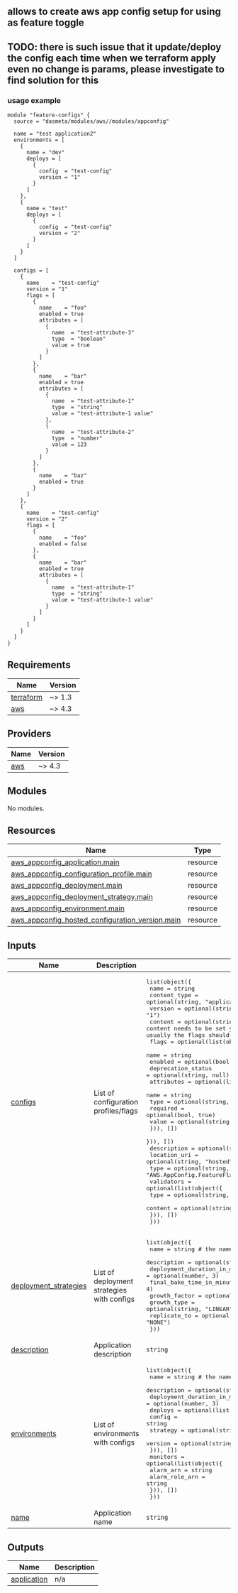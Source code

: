 ## allows to create aws app config setup for using as feature toggle

## TODO: there is such issue that it update/deploy the config each time when we terraform apply even no change is params, please investigate to find solution for this

### usage example
```hcl
module "feature-configs" {
  source = "dasmeta/modules/aws//modules/appconfig"

  name = "test application2"
  environments = [
    {
      name = "dev"
      deploys = [
        {
          config  = "test-config"
          version = "1"
        }
      ]
    },
    {
      name = "test"
      deploys = [
        {
          config  = "test-config"
          version = "2"
        }
      ]
    }
  ]

  configs = [
    {
      name    = "test-config"
      version = "1"
      flags = [
        {
          name    = "foo"
          enabled = true
          attributes = [
            {
              name  = "test-attribute-3"
              type  = "boolean"
              value = true
            }
          ]
        },
        {
          name    = "bar"
          enabled = true
          attributes = [
            {
              name  = "test-attribute-1"
              type  = "string"
              value = "test-attribute-1 value"
            },
            {
              name  = "test-attribute-2"
              type  = "number"
              value = 123
            }
          ]
        },
        {
          name    = "baz"
          enabled = true
        }
      ]
    },
    {
      name    = "test-config"
      version = "2"
      flags = [
        {
          name    = "foo"
          enabled = false
        },
        {
          name    = "bar"
          enabled = true
          attributes = [
            {
              name  = "test-attribute-1"
              type  = "string"
              value = "test-attribute-1 value"
            }
          ]
        }
      ]
    }
  ]
}

```
<!-- BEGINNING OF PRE-COMMIT-TERRAFORM DOCS HOOK -->
## Requirements

| Name | Version |
|------|---------|
| <a name="requirement_terraform"></a> [terraform](#requirement\_terraform) | ~> 1.3 |
| <a name="requirement_aws"></a> [aws](#requirement\_aws) | ~> 4.3 |

## Providers

| Name | Version |
|------|---------|
| <a name="provider_aws"></a> [aws](#provider\_aws) | ~> 4.3 |

## Modules

No modules.

## Resources

| Name | Type |
|------|------|
| [aws_appconfig_application.main](https://registry.terraform.io/providers/hashicorp/aws/latest/docs/resources/appconfig_application) | resource |
| [aws_appconfig_configuration_profile.main](https://registry.terraform.io/providers/hashicorp/aws/latest/docs/resources/appconfig_configuration_profile) | resource |
| [aws_appconfig_deployment.main](https://registry.terraform.io/providers/hashicorp/aws/latest/docs/resources/appconfig_deployment) | resource |
| [aws_appconfig_deployment_strategy.main](https://registry.terraform.io/providers/hashicorp/aws/latest/docs/resources/appconfig_deployment_strategy) | resource |
| [aws_appconfig_environment.main](https://registry.terraform.io/providers/hashicorp/aws/latest/docs/resources/appconfig_environment) | resource |
| [aws_appconfig_hosted_configuration_version.main](https://registry.terraform.io/providers/hashicorp/aws/latest/docs/resources/appconfig_hosted_configuration_version) | resource |

## Inputs

| Name | Description | Type | Default | Required |
|------|-------------|------|---------|:--------:|
| <a name="input_configs"></a> [configs](#input\_configs) | List of configuration profiles/flags | <pre>list(object({<br>    name         = string<br>    content_type = optional(string, "application/json")<br>    version      = optional(string, "1")<br>    content      = optional(string, null) # in case some specific content needs to be set you can use this field instead of flags, but usually the flags should be used<br>    flags = optional(list(object({<br>      name               = string<br>      enabled            = optional(bool, false)<br>      deprecation_status = optional(string, null)<br>      attributes = optional(list(object({<br>        name     = string<br>        type     = optional(string, "string")<br>        required = optional(bool, true)<br>        value    = optional(string, "")<br>      })), [])<br>    })), [])<br>    description  = optional(string, "")<br>    location_uri = optional(string, "hosted")<br>    type         = optional(string, "AWS.AppConfig.FeatureFlags")<br>    validators = optional(list(object({<br>      type    = optional(string, "JSON_SCHEMA")<br>      content = optional(string, null)<br>    })), [])<br>  }))</pre> | `[]` | no |
| <a name="input_deployment_strategies"></a> [deployment\_strategies](#input\_deployment\_strategies) | List of deployment strategies with configs | <pre>list(object({<br>    name                           = string # the name should be unique<br>    description                    = optional(string, null)<br>    deployment_duration_in_minutes = optional(number, 3)<br>    final_bake_time_in_minutes     = optional(number, 4)<br>    growth_factor                  = optional(number, 10)<br>    growth_type                    = optional(string, "LINEAR")<br>    replicate_to                   = optional(string, "NONE")<br>  }))</pre> | `[]` | no |
| <a name="input_description"></a> [description](#input\_description) | Application description | `string` | `""` | no |
| <a name="input_environments"></a> [environments](#input\_environments) | List of environments with configs | <pre>list(object({<br>    name                           = string # the name should be unique<br>    description                    = optional(string, null)<br>    deployment_duration_in_minutes = optional(number, 3)<br>    deploys = optional(list(object({<br>      config   = string<br>      strategy = optional(string, "AppConfig.AllAtOnce")<br>      version  = optional(string, "1")<br>    })), [])<br>    monitors = optional(list(object({<br>      alarm_arn      = string<br>      alarm_role_arn = string<br>    })), [])<br>  }))</pre> | `[]` | no |
| <a name="input_name"></a> [name](#input\_name) | Application name | `string` | n/a | yes |

## Outputs

| Name | Description |
|------|-------------|
| <a name="output_application"></a> [application](#output\_application) | n/a |
<!-- END OF PRE-COMMIT-TERRAFORM DOCS HOOK -->
